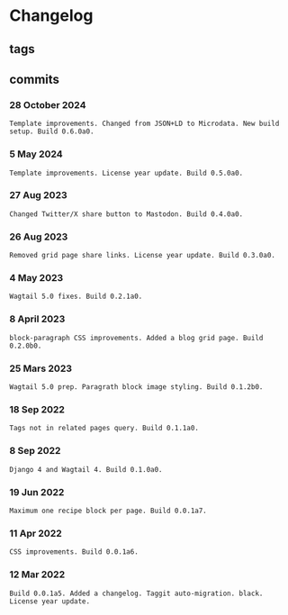 # Changelog #

## tags ##

## commits ##

### 28 October 2024 ###

    Template improvements. Changed from JSON+LD to Microdata. New build setup. Build 0.6.0a0.

### 5 May 2024 ###

    Template improvements. License year update. Build 0.5.0a0.

### 27 Aug 2023 ###

    Changed Twitter/X share button to Mastodon. Build 0.4.0a0.

### 26 Aug 2023 ###

    Removed grid page share links. License year update. Build 0.3.0a0.

### 4 May 2023 ###

    Wagtail 5.0 fixes. Build 0.2.1a0.

### 8 April 2023 ###

    block-paragraph CSS improvements. Added a blog grid page. Build 0.2.0b0.


### 25 Mars 2023 ###

    Wagtail 5.0 prep. Paragrath block image styling. Build 0.1.2b0.

### 18 Sep 2022 ###

    Tags not in related pages query. Build 0.1.1a0.

### 8 Sep 2022 ###

    Django 4 and Wagtail 4. Build 0.1.0a0.

### 19 Jun 2022 ###

    Maximum one recipe block per page. Build 0.0.1a7.

### 11 Apr 2022 ###

    CSS improvements. Build 0.0.1a6.

### 12 Mar 2022 ###

    Build 0.0.1a5. Added a changelog. Taggit auto-migration. black. License year update.
